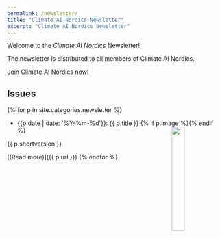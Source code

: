 ```yaml
---
permalink: /newsletter/
title: "Climate AI Nordics Newsletter"
excerpt: "Climate AI Nordics Newsletter"
---
```



Welcome to the _Climate AI Nordics_ Newsletter!

The newsletter is distributed to all members of Climate AI Nordics.

[Join Climate AI Nordics now!](/join/)

## Issues

{% for p in site.categories.newsletter %}
* {{p.date | date: '%Y-%m-%d'}}: {{ p.title }}
{% if p.image %}<img src="{{ p.image }}" style="float: right; width: 25%;" />{% endif %}

{{ p.shortversion }}

[(Read more)]({{ p.url }})
{% endfor %}


